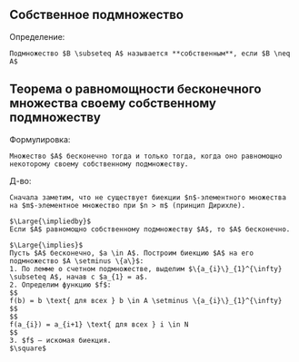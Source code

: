 ## Собственное подмножество
Определение:
```spoiler-markdown
Подмножество $B \subseteq A$ называется **собственным**, если $B \neq A$
```

## Теорема о равномощности бесконечного множества своему собственному подмножеству
Формулировка:
```spoiler-markdown
Множество $A$ бесконечно тогда и только тогда, когда оно равномощно некоторому своему собственному подмножеству.
```

Д-во:
```spoiler-markdown
Сначала заметим, что не существует биекции $n$-элементного множества на $m$-элементное множество при $n > m$ (принцип Дирихле).

$\Large{\impliedby}$
Если $A$ равномощно собственному подмножеству $A$, то $A$ бесконечно.

$\Large{\implies}$
Пусть $A$ бесконечно, $a \in A$. Построим биекцию $A$ на его подмножество $A \setminus \{a\}$:
1. По лемме о счетном подмножестве, выделим $\{a_{i}\}_{1}^{\infty} \subseteq A$, начав с $a_{1} = a$.
2. Определим функцию $f$:
$$
f(b) = b \text{ для всех } b \in A \setminus \{a_{i}\}_{1}^{\infty}
$$
$$
f(a_{i}) = a_{i+1} \text{ для всех } i \in N
$$
3. $f$ — искомая биекция.
$\square$
```